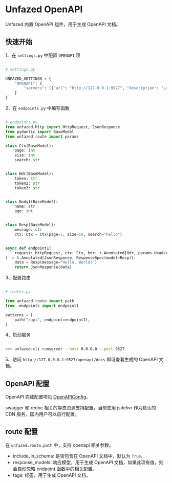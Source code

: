 Unfazed OpenAPI
=====

Unfazed 内置 OpenAPI 组件，用于生成 OpenAPI 文档。


## 快速开始

1、在 `settings.py` 中配置 `OPENAPI` 项

```python

# settings.py

UNFAZED_SETTINGS = {
    "OPENAPI": {
        "servers": [{"url": "http://127.0.0.1:9527", "description": "Local dev"}],
    }
}

```

2、在 `endpoints.py` 中编写函数


```python

# endpoints.py
from unfazed.http import HttpRequest, JsonResponse
from pydantic import BaseModel
from unfazed.route import params

class Ctx(BaseModel):
    page: int
    size: int
    search: str


class Hdr(BaseModel):
    token: str
    token2: str
    token3: str


class Body1(BaseModel):
    name: str
    age: int


class Resp(BaseModel):
    message: str
    ctx: Ctx = Ctx(page=1, size=10, search="hello")


async def endpoint1(
    request: HttpRequest, ctx: Ctx, hdr: t.Annotated[Hdr, params.Header()]
) -> t.Annotated[JsonResponse, ResponseSpec(model=Resp)]:
    data = Resp(message="Hello, World!")
    return JsonResponse(data)

```


3、配置路由

```python

# routes.py

from unfazed.route import path
from .endpoints import endpoint1

patterns = [
    path("/api", endpoint=endpoint1),
]

```

4、启动服务

```bash

>>> unfazed-cli runserver --host 0.0.0.0 --port 9527

```


5、访问 `http://127.0.0.0.1:9527/openapi/docs` 即可查看生成的 OpenAPI 文档。


## OpenAPI 配置

OpenAPI 完成配置项见 [OpenAPIConfig](https://github.com/unfazed-eco/unfazed/blob/main/unfazed/schema/openapi.py)。

swagger 和 redoc 相关的静态资源支持配置，当前使用 jsdelivr 作为默认的 CDN 服务，国内用户可以自行配置。


## route 配置

在 `unfazed.route.path` 中，支持 openapi 相关参数。

- include_in_schema: 是否包含在 OpenAPI 文档中，默认为 `True`。
- response_models: 响应模型，用于生成 OpenAPI 文档，如果此项有值，则会自动忽略 endpoint 函数中的相关配置。
- tags: 标签，用于生成 OpenAPI 文档。
